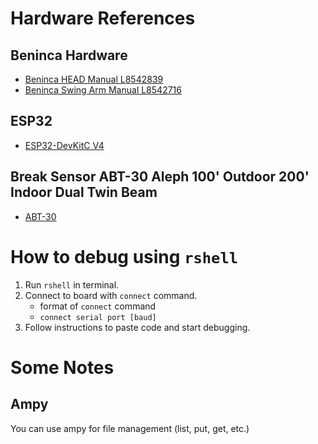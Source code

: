 # Hardware References

## Beninca Hardware
- [Beninca HEAD Manual L8542839](https://manuals.easygates.co.uk/PDF/beninca/Head_GBR3.pdf)
- [Beninca Swing Arm Manual L8542716](https://manuals.easygates.co.uk/PDF/misc/Bob_21ME__30ME_230v.pdf)

## ESP32
- [ESP32-DevKitC V4](https://docs.espressif.com/projects/esp-dev-kits/en/latest/esp32/esp32-devkitc/user_guide.html)

## Break Sensor ABT-30 Aleph 100' Outdoor 200' Indoor Dual Twin Beam
- [ABT-30](https://dwg.us/ecommerce/pc/viewPrd.asp?idproduct=136576&srsltid=AfmBOopSMKv7vpceHVE2ciQFNJ_UvItQHwZyacHZCleJeYDmerh2W5Sm)

# How to debug using `rshell`
1. Run `rshell` in terminal.
2. Connect to board with `connect` command.
    - format of `connect` command
    - `connect serial port [baud]`
3. Follow instructions to paste code and start debugging.

# Some Notes
## Ampy
You can use ampy for file management (list, put, get, etc.)
